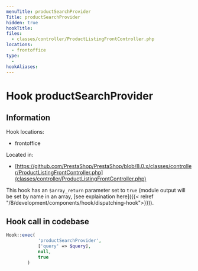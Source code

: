 ```yaml
---
menuTitle: productSearchProvider
Title: productSearchProvider
hidden: true
hookTitle: 
files:
  - classes/controller/ProductListingFrontController.php
locations:
  - frontoffice
type:
  - 
hookAliases:
---
```


# Hook productSearchProvider

## Information

Hook locations: 
  - frontoffice

Located in: 
  - [https://github.com/PrestaShop/PrestaShop/blob/8.0.x/classes/controller/ProductListingFrontController.php](classes/controller/ProductListingFrontController.php)

This hook has an `$array_return` parameter set to `true` (module output will be set by name in an array, [see explaination here]({{< relref "/8/development/components/hook/dispatching-hook">}})).

## Hook call in codebase

```php
Hook::exec(
            'productSearchProvider',
            ['query' => $query],
            null,
            true
        )
```